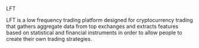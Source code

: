 LFT 

LFT is a low frequency trading platform designed for cryptocurrency trading that gathers aggregate data from top exchanges and extracts features based on statistical and financial instruments in order to allow people to create their own trading strategies.
